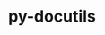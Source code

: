 ---
title: "py-docutils"
layout: cache
categories: [package, v0.20.0]
meta: {"versions": ["0.19"], "compilers": ["gcc@=11.1.0", "gcc@=11.3.0", "gcc@=7.3.1", "gcc@=7.5.0"], "oss": ["amzn2", "ubuntu18.04", "ubuntu20.04", "ubuntu22.04"], "platforms": ["linux"], "targets": ["aarch64", "neoverse_n1", "ppc64le", "x86_64_v3"], "stacks": ["aws-ahug", "aws-ahug-aarch64", "aws-isc", "aws-isc-aarch64", "e4s", "e4s-power", "ml-linux-x86_64-cuda", "radiuss", "root"], "num_specs": 10, "num_specs_by_stack": {"root": 10, "aws-isc-aarch64": 2, "aws-ahug-aarch64": 4, "aws-ahug": 2, "aws-isc": 1, "radiuss": 1, "e4s-power": 1, "e4s": 1, "ml-linux-x86_64-cuda": 1}}
spec_details: [{"hash": "tgfhcl3i76436yobypwrwvhfllteedqx", "compiler": "gcc@=7.3.1", "versions": ["0.19"], "os": "amzn2", "platform": "linux", "target": "aarch64", "variants": ["build_system=python_pip"], "stacks": ["root", "aws-isc-aarch64", "aws-ahug-aarch64"], "size": "-", "tarball": "https://binaries.spack.io/releases/v0.20.0/build_cache/linux-amzn2-aarch64/gcc-7.3.1/py-docutils-0.19/linux-amzn2-aarch64-gcc-7.3.1-py-docutils-0.19-tgfhcl3i76436yobypwrwvhfllteedqx.spack"}, {"hash": "rc4ofxzspqk5kbrwhtjhddg7vfl3rb6z", "compiler": "gcc@=7.3.1", "versions": ["0.19"], "os": "amzn2", "platform": "linux", "target": "aarch64", "variants": ["build_system=python_pip"], "stacks": ["root", "aws-ahug-aarch64"], "size": "-", "tarball": "https://binaries.spack.io/releases/v0.20.0/build_cache/linux-amzn2-aarch64/gcc-7.3.1/py-docutils-0.19/linux-amzn2-aarch64-gcc-7.3.1-py-docutils-0.19-rc4ofxzspqk5kbrwhtjhddg7vfl3rb6z.spack"}, {"hash": "ahiccob3662wqf5clb3fzg7sslcqakth", "compiler": "gcc@=7.3.1", "versions": ["0.19"], "os": "amzn2", "platform": "linux", "target": "neoverse_n1", "variants": ["build_system=python_pip"], "stacks": ["root", "aws-isc-aarch64", "aws-ahug-aarch64"], "size": "-", "tarball": "https://binaries.spack.io/releases/v0.20.0/build_cache/linux-amzn2-neoverse_n1/gcc-7.3.1/py-docutils-0.19/linux-amzn2-neoverse_n1-gcc-7.3.1-py-docutils-0.19-ahiccob3662wqf5clb3fzg7sslcqakth.spack"}, {"hash": "xfy3t6sqsy4rwfj3tbbkltt6bo55eq7a", "compiler": "gcc@=7.3.1", "versions": ["0.19"], "os": "amzn2", "platform": "linux", "target": "neoverse_n1", "variants": ["build_system=python_pip"], "stacks": ["root", "aws-ahug-aarch64"], "size": "-", "tarball": "https://binaries.spack.io/releases/v0.20.0/build_cache/linux-amzn2-neoverse_n1/gcc-7.3.1/py-docutils-0.19/linux-amzn2-neoverse_n1-gcc-7.3.1-py-docutils-0.19-xfy3t6sqsy4rwfj3tbbkltt6bo55eq7a.spack"}, {"hash": "6vkt6s6zwubprksd4q2k3yveokjjv6jz", "compiler": "gcc@=7.3.1", "versions": ["0.19"], "os": "amzn2", "platform": "linux", "target": "x86_64_v3", "variants": ["build_system=python_pip"], "stacks": ["aws-ahug", "root", "aws-isc"], "size": "-", "tarball": "https://binaries.spack.io/releases/v0.20.0/build_cache/linux-amzn2-x86_64_v3/gcc-7.3.1/py-docutils-0.19/linux-amzn2-x86_64_v3-gcc-7.3.1-py-docutils-0.19-6vkt6s6zwubprksd4q2k3yveokjjv6jz.spack"}, {"hash": "ca3dholiv2tmtgtvkads5z6vkqujkndb", "compiler": "gcc@=7.3.1", "versions": ["0.19"], "os": "amzn2", "platform": "linux", "target": "x86_64_v3", "variants": ["build_system=python_pip"], "stacks": ["aws-ahug", "root"], "size": "-", "tarball": "https://binaries.spack.io/releases/v0.20.0/build_cache/linux-amzn2-x86_64_v3/gcc-7.3.1/py-docutils-0.19/linux-amzn2-x86_64_v3-gcc-7.3.1-py-docutils-0.19-ca3dholiv2tmtgtvkads5z6vkqujkndb.spack"}, {"hash": "yiwke5qsfsf7kwaorvibjsy5vg3exkiy", "compiler": "gcc@=7.5.0", "versions": ["0.19"], "os": "ubuntu18.04", "platform": "linux", "target": "x86_64_v3", "variants": ["build_system=python_pip"], "stacks": ["radiuss", "root"], "size": "-", "tarball": "https://binaries.spack.io/releases/v0.20.0/build_cache/linux-ubuntu18.04-x86_64_v3/gcc-7.5.0/py-docutils-0.19/linux-ubuntu18.04-x86_64_v3-gcc-7.5.0-py-docutils-0.19-yiwke5qsfsf7kwaorvibjsy5vg3exkiy.spack"}, {"hash": "galwxuq56s6sjgximorlse4y2bqgopbh", "compiler": "gcc@=11.1.0", "versions": ["0.19"], "os": "ubuntu20.04", "platform": "linux", "target": "ppc64le", "variants": ["build_system=python_pip"], "stacks": ["root", "e4s-power"], "size": "-", "tarball": "https://binaries.spack.io/releases/v0.20.0/build_cache/linux-ubuntu20.04-ppc64le/gcc-11.1.0/py-docutils-0.19/linux-ubuntu20.04-ppc64le-gcc-11.1.0-py-docutils-0.19-galwxuq56s6sjgximorlse4y2bqgopbh.spack"}, {"hash": "ene4scysiscytl226e4tntwgadqrz4zm", "compiler": "gcc@=11.1.0", "versions": ["0.19"], "os": "ubuntu20.04", "platform": "linux", "target": "x86_64_v3", "variants": ["build_system=python_pip"], "stacks": ["root", "e4s"], "size": "-", "tarball": "https://binaries.spack.io/releases/v0.20.0/build_cache/linux-ubuntu20.04-x86_64_v3/gcc-11.1.0/py-docutils-0.19/linux-ubuntu20.04-x86_64_v3-gcc-11.1.0-py-docutils-0.19-ene4scysiscytl226e4tntwgadqrz4zm.spack"}, {"hash": "t6bbi6j6u7qkbzy6ref77aowsbnakeyf", "compiler": "gcc@=11.3.0", "versions": ["0.19"], "os": "ubuntu22.04", "platform": "linux", "target": "x86_64_v3", "variants": ["build_system=python_pip"], "stacks": ["root", "ml-linux-x86_64-cuda"], "size": "-", "tarball": "https://binaries.spack.io/releases/v0.20.0/build_cache/linux-ubuntu22.04-x86_64_v3/gcc-11.3.0/py-docutils-0.19/linux-ubuntu22.04-x86_64_v3-gcc-11.3.0-py-docutils-0.19-t6bbi6j6u7qkbzy6ref77aowsbnakeyf.spack"}]
---